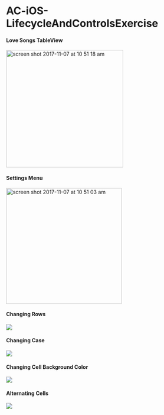 # AC-iOS-LifecycleAndControlsExercise



#### Love Songs TableView

<img width="317" alt="screen shot 2017-11-07 at 10 51 18 am" src="https://user-images.githubusercontent.com/20875592/32502820-c35ae546-c3a9-11e7-8b5c-f8844c897641.png">


#### Settings Menu

<img width="313" alt="screen shot 2017-11-07 at 10 51 03 am" src="https://user-images.githubusercontent.com/20875592/32502824-c5549b1c-c3a9-11e7-9973-b3d292c36949.png">


#### Changing Rows

![](https://media.giphy.com/media/l2QDPPoG31zlaofWU/giphy.gif)



#### Changing Case

![](https://media.giphy.com/media/26u409FvcHo3Q78nC/giphy.gif)


#### Changing Cell Background Color

![](https://media.giphy.com/media/l2QE06HoonGr93gYw/giphy.gif)


#### Alternating Cells

![](https://media.giphy.com/media/26u4ehO091lp0J1QI/giphy.gif)


